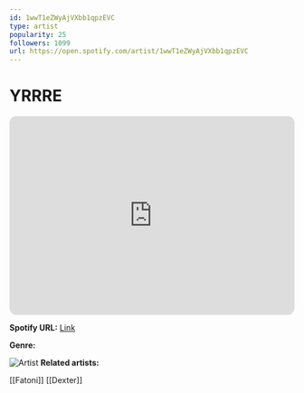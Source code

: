 ```yaml
---
id: 1wwT1eZWyAjVXbb1qpzEVC
type: artist
popularity: 25
followers: 1099
url: https://open.spotify.com/artist/1wwT1eZWyAjVXbb1qpzEVC
---
```

# YRRRE

<iframe style="border-radius:12px" src="https://open.spotify.com/embed/artist/1wwT1eZWyAjVXbb1qpzEVC" width="100%" height="352" frameBorder="0" allowfullscreen="" allow="autoplay; clipboard-write; encrypted-media; fullscreen; picture-in-picture" loading="lazy"></iframe>

**Spotify URL:** [Link](https://open.spotify.com/artist/1wwT1eZWyAjVXbb1qpzEVC)

**Genre:** 

![Artist](https://i.scdn.co/image/ab6761610000e5eb82d9ca0eddf3d60b4798320d)
**Related artists:**

[[Fatoni]]
[[Dexter]]
